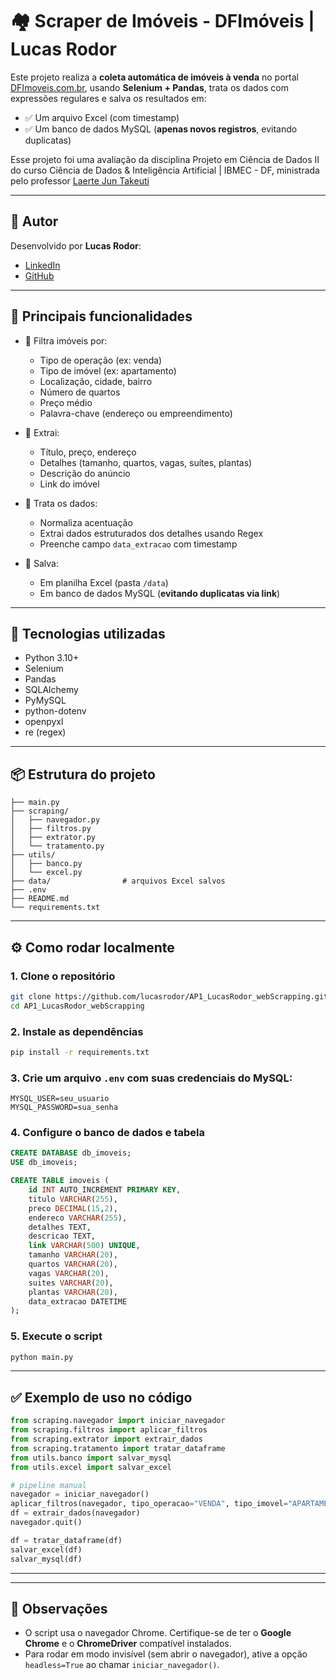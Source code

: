 # 🏘️ Scraper de Imóveis - DFImóveis | Lucas Rodor

Este projeto realiza a **coleta automática de imóveis à venda** no portal [DFImoveis.com.br](https://www.dfimoveis.com.br), usando **Selenium + Pandas**, trata os dados com expressões regulares e salva os resultados em:

- ✅ Um arquivo Excel (com timestamp)
- ✅ Um banco de dados MySQL (**apenas novos registros**, evitando duplicatas)

Esse projeto foi uma avaliação da disciplina Projeto em Ciência de Dados II do curso Ciência de Dados & Inteligência Artificial | IBMEC - DF, ministrada pelo professor [Laerte Jun Takeuti](https://www.linkedin.com/in/laertejt/)

---
## 👤 Autor

Desenvolvido por **Lucas Rodor**:
- [LinkedIn](https://www.linkedin.com/in/lucasrodor)
- [GitHub](https://github.com/lucasrodor)
---

## 🧠 Principais funcionalidades

- 🧭 Filtra imóveis por:
  - Tipo de operação (ex: venda)
  - Tipo de imóvel (ex: apartamento)
  - Localização, cidade, bairro
  - Número de quartos
  - Preço médio
  - Palavra-chave (endereço ou empreendimento)

- 📄 Extrai:
  - Título, preço, endereço
  - Detalhes (tamanho, quartos, vagas, suítes, plantas)
  - Descrição do anúncio
  - Link do imóvel

- 🧹 Trata os dados:
  - Normaliza acentuação
  - Extrai dados estruturados dos detalhes usando Regex
  - Preenche campo `data_extracao` com timestamp

- 💾 Salva:
  - Em planilha Excel (pasta `/data`)
  - Em banco de dados MySQL (**evitando duplicatas via link**)

---

## 🚀 Tecnologias utilizadas

- Python 3.10+
- Selenium
- Pandas
- SQLAlchemy
- PyMySQL
- python-dotenv
- openpyxl
- re (regex)

---

## 📦 Estrutura do projeto

```
├── main.py
├── scraping/
│   ├── navegador.py
│   ├── filtros.py
│   ├── extrator.py
│   └── tratamento.py
├── utils/
│   ├── banco.py
│   └── excel.py
├── data/                # arquivos Excel salvos
├── .env
├── README.md
└── requirements.txt
```

---

## ⚙️ Como rodar localmente

### 1. Clone o repositório
```bash
git clone https://github.com/lucasrodor/AP1_LucasRodor_webScrapping.git
cd AP1_LucasRodor_webScrapping
```

### 2. Instale as dependências
```bash
pip install -r requirements.txt
```

### 3. Crie um arquivo `.env` com suas credenciais do MySQL:
```
MYSQL_USER=seu_usuario
MYSQL_PASSWORD=sua_senha
```

### 4. Configure o banco de dados e tabela
```sql
CREATE DATABASE db_imoveis;
USE db_imoveis;

CREATE TABLE imoveis (
    id INT AUTO_INCREMENT PRIMARY KEY,
    titulo VARCHAR(255),
    preco DECIMAL(15,2),
    endereco VARCHAR(255),
    detalhes TEXT,
    descricao TEXT,
    link VARCHAR(500) UNIQUE,
    tamanho VARCHAR(20),
    quartos VARCHAR(20),
    vagas VARCHAR(20),
    suites VARCHAR(20),
    plantas VARCHAR(20),
    data_extracao DATETIME
);
```

### 5. Execute o script
```bash
python main.py
```

---

## ✅ Exemplo de uso no código
```python
from scraping.navegador import iniciar_navegador
from scraping.filtros import aplicar_filtros
from scraping.extrator import extrair_dados
from scraping.tratamento import tratar_dataframe
from utils.banco import salvar_mysql
from utils.excel import salvar_excel

# pipeline manual
navegador = iniciar_navegador()
aplicar_filtros(navegador, tipo_operacao="VENDA", tipo_imovel="APARTAMENTO", cidade="AGUAS CLARAS")
df = extrair_dados(navegador)
navegador.quit()

df = tratar_dataframe(df)
salvar_excel(df)
salvar_mysql(df)
```

---


---

## 📌 Observações
- O script usa o navegador Chrome. Certifique-se de ter o **Google Chrome** e o **ChromeDriver** compatível instalados.
- Para rodar em modo invisível (sem abrir o navegador), ative a opção `headless=True` ao chamar `iniciar_navegador()`.

